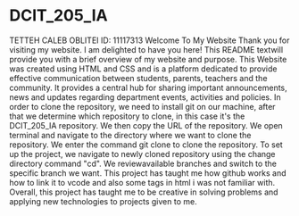 # DCIT_205_IA

TETTEH CALEB OBLITEI
ID: 11117313
Welcome To My Website
Thank you for visiting my website. I am delighted to have you here! This README textwill provide you with a brief overview of my website and purpose.
This Website was created using HTML and CSS and is a platform dedicated to provide effective communication between students, parents, teachers and the community. It provides a central hub for sharing important announcements, news and updates regarding department events, activities and policies.
In order to clone the repository, we need to install git on our machine, after that we determine which repository to clone, in this case it's the DCIT_205_IA repository. We then copy the URL of the repository. We open terminal and navigate to the directory where we want to clone the repository. We enter the command git clone <repository url> to clone the repository. To set up the project, we navigate to newly cloned repository using the change directory command "cd". We reviewavailable branches and switch to the specific branch we want.
This project has taught me how github works and how to link it to vcode and also some tags in html i was not familiar with. Overall, this project has taught me to be creative in solving problems and applying new technologies to projects given to me.
